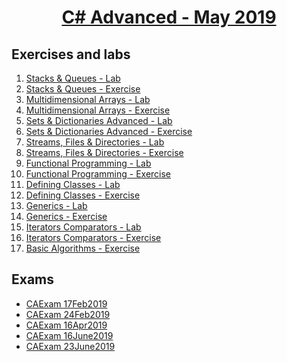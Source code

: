 
# <a href="https://softuni.bg/trainings/2348/csharp-advanced-may-2019"><p align="center"> C# Advanced - May 2019<p>
</a>



## Exercises and labs
1. <a href="https://github.com/PhilShishov/Software-University/tree/master/C%23Advanced/Homeworks/01.StacksAndQueues_Lab" > Stacks & Queues - Lab</a> 
2. <a href="https://github.com/PhilShishov/Software-University/tree/master/C%23Advanced/Homeworks/01.StacksAndQueues_Exercise" > Stacks & Queues - Exercise</a> 
3. <a href="https://github.com/PhilShishov/Software-University/tree/master/C%23Advanced/Homeworks/02.MultidimensionalArrays_Lab" > Multidimensional Arrays - Lab</a> 
4. <a href="https://github.com/PhilShishov/Software-University/tree/master/C%23Advanced/Homeworks/02.MultidimensionalArrays_Exercise" > Multidimensional Arrays - Exercise</a> 
5. <a href="https://github.com/PhilShishov/Software-University/tree/master/C%23Advanced/Homeworks/03.SetsAndDictionariesAdvanced_Lab" > Sets & Dictionaries Advanced - Lab</a>
6. <a href="https://github.com/PhilShishov/Software-University/tree/master/C%23Advanced/Homeworks/03.SetsAndDictionariesAdvanced_Exercise" > Sets & Dictionaries Advanced - Exercise</a>
7. <a href="https://github.com/PhilShishov/Software-University/tree/master/C%23Advanced/Homeworks/04.StreamsFilesAndDirectories_Lab" > Streams, Files & Directories - Lab</a>
8. <a href="https://github.com/PhilShishov/Software-University/tree/master/C%23Advanced/Homeworks/04.StreamsFilesAndDirectories_Exercise" > Streams, Files & Directories - Exercise</a>
9. <a href="https://github.com/PhilShishov/Software-University/tree/master/C%23Advanced/Homeworks/05.FunctionalProgramming_Lab" > Functional Programming - Lab</a>
10. <a href="https://github.com/PhilShishov/Software-University/tree/master/C%23Advanced/Homeworks/05.FunctionalProgramming_Exercise" > Functional Programming - Exercise</a>
11. <a href="https://github.com/PhilShishov/Software-University/tree/master/C%23Advanced/Homeworks/06.DefiningClasses_Lab" > Defining Classes - Lab</a>
12. <a href="https://github.com/PhilShishov/Software-University/tree/master/C%23Advanced/Homeworks/06.DefiningClasses_Exercise" > Defining Classes - Exercise</a>
13. <a href="https://github.com/PhilShishov/Software-University/tree/master/C%23Advanced/Homeworks/07.Generics%20_Lab" > Generics - Lab</a>
14. <a href="https://github.com/PhilShishov/Software-University/tree/master/C%23Advanced/Homeworks/07.Generics_Exercise" > Generics - Exercise</a>
15. <a href="https://github.com/PhilShishov/Software-University/tree/master/C%23Advanced/Homeworks/08.IteratorsComparators_Lab" > Iterators Comparators - Lab</a>
16. <a href="https://github.com/PhilShishov/Software-University/tree/master/C%23Advanced/Homeworks/08.IteratorsComparators_Exercise" > Iterators Comparators - Exercise</a>
17. <a href="https://github.com/PhilShishov/Software-University/tree/master/C%23Advanced/Homeworks/09.BasicAlgorithms_Exercise" > Basic Algorithms - Exercise</a>
## Exams
- <a href="https://github.com/PhilShishov/Software-University/tree/master/C%23Advanced/Exams/CAExam_17Feb2019" > CAExam 17Feb2019</a> 
- <a href="https://github.com/PhilShishov/Software-University/tree/master/C%23Advanced/Exams/CAExam_24Feb2019" > CAExam 24Feb2019</a> 
- <a href="https://github.com/PhilShishov/Software-University/tree/master/C%23Advanced/Exams/CAExam_16Apr2019" > CAExam 16Apr2019</a> 
- <a href="https://github.com/PhilShishov/Software-University/tree/master/C%23Advanced/Exams/CAExam_16June2019" > CAExam 16June2019</a> 
- <a href="https://github.com/PhilShishov/Software-University/tree/master/C%23Advanced/Exams/CAExam_23June2019" > CAExam 23June2019</a>
